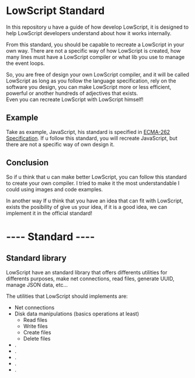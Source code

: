 # LowScript Standard
In this repository u have a guide of how develop LowScript, it is designed to help LowScript developers understand about how it works internally.</br>

From this standard, you should be capable to recreate a LowScript in your own way.
There are not a specific way of how LowScript is created, how many lines must have a LowScript compiler or what lib you use to manage the event loops.

So, you are free of design your own LowScript compiler, and it will be called LowScript as long as you follow the language specification, rely on the software you design, you can make LowScript more or less efficient, powerful or another hundreds of adjectives that exists.</br>
Even you can recreate LowScript with LowScript himself!

## Example
Take as example, JavaScript, his standard is specified in [ECMA-262 Specification](https://tc39.es/ecma262/). If u follow this standard, you will recreate JavaScript, but there are not a specific way of own design it.</br>

## Conclusion
So if u think that u can make better LowScript, you can follow this standard to create your own compiler. I tried to make it the most understandable I could using images and code examples.</br>

In another way If u think that you have an idea that can fit with LowScript, exists the posibility of give us your idea, if it is a good idea, we can implement it in the official standard!

# ---- Standard ----

## Standard library
LowScript have an standard library that offers differents utilities for differents purposes, make net connections, read files, generate UUID, manage JSON data, etc...</br>

The utilities that LowScript should implements are:
  - Net connections
  - Disk data manipulations (basics operations at least)
    - Read files
    - Write files
    - Create files
    - Delete files
  - .
  - .
  - .
  - .
  - .
